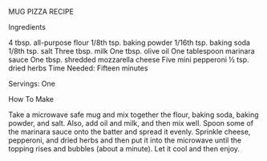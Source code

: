 MUG PIZZA RECIPE

Ingredients

4 tbsp. all-purpose flour
1/8th tsp. baking powder
1/16th tsp. baking soda
1/8th tsp. salt
Three tbsp. milk
One tbsp. olive oil
One tablespoon marinara sauce
One tbsp. shredded mozzarella cheese
Five mini pepperoni
½ tsp. dried herbs
Time Needed: Fifteen minutes

Servings: One

How To Make

Take a microwave safe mug and mix together the flour, baking soda, baking powder, and salt.
Also, add oil and milk, and then mix well.
Spoon some of the marinara sauce onto the batter and spread it evenly.
Sprinkle cheese, pepperoni, and dried herbs and then put it into the microwave until the topping rises and bubbles (about a minute).
Let it cool and then enjoy.